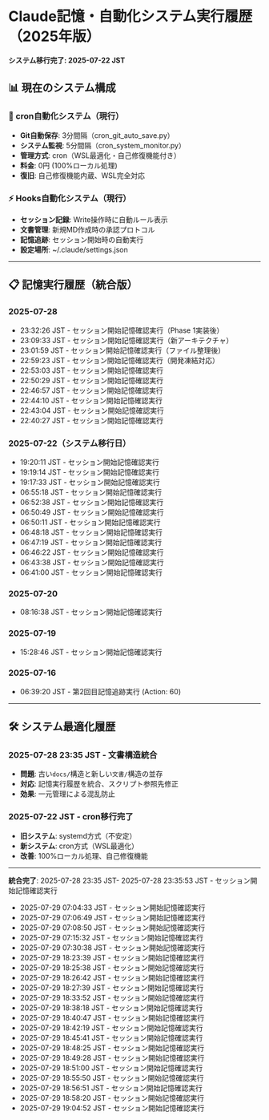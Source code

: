 # Claude記憶・自動化システム実行履歴（2025年版）

**システム移行完了: 2025-07-22 JST**

## 📊 現在のシステム構成

### 🔄 cron自動化システム（現行）
- **Git自動保存**: 3分間隔（cron_git_auto_save.py）
- **システム監視**: 5分間隔（cron_system_monitor.py）
- **管理方式**: cron（WSL最適化・自己修復機能付き）
- **料金**: 0円 (100%ローカル処理)
- **復旧**: 自己修復機能内蔵、WSL完全対応

### ⚡ Hooks自動化システム（現行）
- **セッション記録**: Write操作時に自動ルール表示
- **文書管理**: 新規MD作成時の承認プロトコル
- **記憶追跡**: セッション開始時の自動実行
- **設定場所**: ~/.claude/settings.json

---

## 📋 記憶実行履歴（統合版）

### 2025-07-28
- 23:32:26 JST - セッション開始記憶確認実行（Phase 1実装後）
- 23:09:33 JST - セッション開始記憶確認実行（新アーキテクチャ）
- 23:01:59 JST - セッション開始記憶確認実行（ファイル整理後）
- 22:59:23 JST - セッション開始記憶確認実行（開発凍結対応）
- 22:53:03 JST - セッション開始記憶確認実行
- 22:50:29 JST - セッション開始記憶確認実行
- 22:46:57 JST - セッション開始記憶確認実行
- 22:44:10 JST - セッション開始記憶確認実行
- 22:43:04 JST - セッション開始記憶確認実行
- 22:40:27 JST - セッション開始記憶確認実行

### 2025-07-22（システム移行日）
- 19:20:11 JST - セッション開始記憶確認実行
- 19:19:14 JST - セッション開始記憶確認実行
- 19:17:33 JST - セッション開始記憶確認実行
- 06:55:18 JST - セッション開始記憶確認実行
- 06:52:38 JST - セッション開始記憶確認実行
- 06:50:49 JST - セッション開始記憶確認実行
- 06:50:11 JST - セッション開始記憶確認実行
- 06:48:18 JST - セッション開始記憶確認実行
- 06:47:19 JST - セッション開始記憶確認実行
- 06:46:22 JST - セッション開始記憶確認実行
- 06:43:38 JST - セッション開始記憶確認実行
- 06:41:00 JST - セッション開始記憶確認実行

### 2025-07-20
- 08:16:38 JST - セッション開始記憶確認実行

### 2025-07-19
- 15:28:46 JST - セッション開始記憶確認実行

### 2025-07-16
- 06:39:20 JST - 第2回目記憶追跡実行 (Action: 60)

---

## 🛠️ システム最適化履歴

### 2025-07-28 23:35 JST - 文書構造統合
- **問題**: 古い`docs/`構造と新しい`文書/`構造の並存
- **対応**: 記憶実行履歴を統合、スクリプト参照先修正
- **効果**: 一元管理による混乱防止

### 2025-07-22 JST - cron移行完了
- **旧システム**: systemd方式（不安定）
- **新システム**: cron方式（WSL最適化）
- **改善**: 100%ローカル処理、自己修復機能

---

**統合完了**: 2025-07-28 23:35 JST- 2025-07-28 23:35:53 JST - セッション開始記憶確認実行
- 2025-07-29 07:04:33 JST - セッション開始記憶確認実行
- 2025-07-29 07:06:49 JST - セッション開始記憶確認実行
- 2025-07-29 07:08:50 JST - セッション開始記憶確認実行
- 2025-07-29 07:15:32 JST - セッション開始記憶確認実行
- 2025-07-29 07:30:38 JST - セッション開始記憶確認実行
- 2025-07-29 18:23:39 JST - セッション開始記憶確認実行
- 2025-07-29 18:25:38 JST - セッション開始記憶確認実行
- 2025-07-29 18:26:42 JST - セッション開始記憶確認実行
- 2025-07-29 18:27:39 JST - セッション開始記憶確認実行
- 2025-07-29 18:33:52 JST - セッション開始記憶確認実行
- 2025-07-29 18:38:18 JST - セッション開始記憶確認実行
- 2025-07-29 18:40:47 JST - セッション開始記憶確認実行
- 2025-07-29 18:42:19 JST - セッション開始記憶確認実行
- 2025-07-29 18:45:41 JST - セッション開始記憶確認実行
- 2025-07-29 18:48:25 JST - セッション開始記憶確認実行
- 2025-07-29 18:49:28 JST - セッション開始記憶確認実行
- 2025-07-29 18:51:00 JST - セッション開始記憶確認実行
- 2025-07-29 18:55:50 JST - セッション開始記憶確認実行
- 2025-07-29 18:56:51 JST - セッション開始記憶確認実行
- 2025-07-29 18:58:20 JST - セッション開始記憶確認実行
- 2025-07-29 19:04:52 JST - セッション開始記憶確認実行

